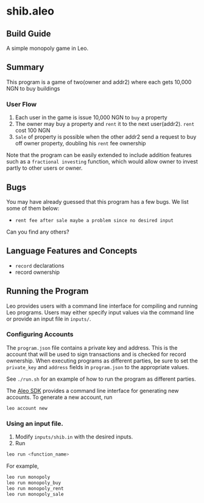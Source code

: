 # shib.aleo

## Build Guide
<!-- # 🏦 Monopoly Game -->


A simple monopoly game in Leo.

## Summary

This program is a game of two(owner and addr2) where each gets 10,000 NGN to buy buildings

### User Flow
1. Each user in the game is issue 10,000 NGN to `buy` a property
2. The owner may buy a property and `rent` it to the next user(addr2). `rent` cost 100 NGN
3. `Sale` of property is possible when the other addr2 send a request to buy off owner property, doubling his `rent` fee ownership

Note that the program can be easily extended to include addition features such as a `fractional investing` function, which would allow owner to invest partly to other users or owner.

## Bugs

You may have already guessed that this program has a few bugs. We list some of them below: 
- `rent fee after sale maybe a problem since no desired input`

Can you find any others?

## Language Features and Concepts
- `record` declarations
- record ownership

## Running the Program

Leo provides users with a command line interface for compiling and running Leo programs.
Users may either specify input values via the command line or provide an input file in `inputs/`.

### Configuring Accounts
The `program.json` file contains a private key and address.
This is the account that will be used to sign transactions and is checked for record ownership.
When executing programs as different parties, be sure to set the `private_key` and `address` fields in `program.json` to the appropriate values.


See `./run.sh` for an example of how to run the program as different parties.


The [Aleo SDK](https://github.com/AleoHQ/leo/tree/testnet3) provides a command line interface for generating new accounts.
To generate a new account, run
```
leo account new
```


### Using an input file.
1. Modify `inputs/shib.in` with the desired inputs.
2. Run
```bash
leo run <function_name>
```
For example,
```bash
leo run monopoly
leo run monopoly_buy
leo run monopoly_rent
leo run monopoly_sale
```
